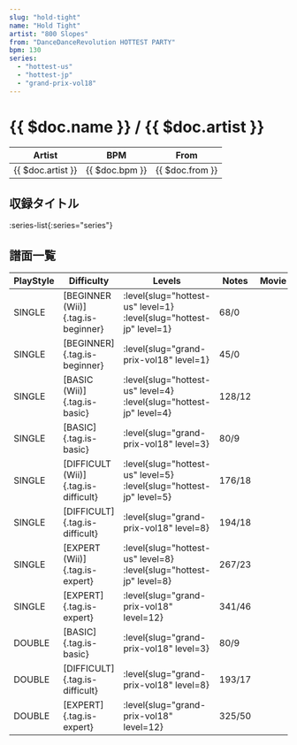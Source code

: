 ```yaml
---
slug: "hold-tight"
name: "Hold Tight"
artist: "800 Slopes"
from: "DanceDanceRevolution HOTTEST PARTY"
bpm: 130
series:
  - "hottest-us"
  - "hottest-jp"
  - "grand-prix-vol18"
---
```


# {{ $doc.name }} / {{ $doc.artist }}

|Artist|BPM|From|
|------|---|----|
|{{ $doc.artist }}|{{ $doc.bpm }}|{{ $doc.from }}|

## 収録タイトル

:series-list{:series="series"}

## 譜面一覧

|PlayStyle|Difficulty|Levels|Notes|Movie|
|---------|----------|------|-----|-----|
|SINGLE|[BEGINNER (Wii)]{.tag.is-beginner}|<div class="field is-grouped is-grouped-multiline"> :level{slug="hottest-us" level=1} :level{slug="hottest-jp" level=1}</div>|68/0||
|SINGLE|[BEGINNER]{.tag.is-beginner}|<div class="field is-grouped is-grouped-multiline"> :level{slug="grand-prix-vol18" level=1}</div>|45/0||
|SINGLE|[BASIC (Wii)]{.tag.is-basic}|<div class="field is-grouped is-grouped-multiline"> :level{slug="hottest-us" level=4} :level{slug="hottest-jp" level=4}</div>|128/12||
|SINGLE|[BASIC]{.tag.is-basic}|<div class="field is-grouped is-grouped-multiline"> :level{slug="grand-prix-vol18" level=3}</div>|80/9||
|SINGLE|[DIFFICULT (Wii)]{.tag.is-difficult}|<div class="field is-grouped is-grouped-multiline"> :level{slug="hottest-us" level=5} :level{slug="hottest-jp" level=5}</div>|176/18||
|SINGLE|[DIFFICULT]{.tag.is-difficult}|<div class="field is-grouped is-grouped-multiline"> :level{slug="grand-prix-vol18" level=8}</div>|194/18||
|SINGLE|[EXPERT (Wii)]{.tag.is-expert}|<div class="field is-grouped is-grouped-multiline"> :level{slug="hottest-us" level=8} :level{slug="hottest-jp" level=8}</div>|267/23||
|SINGLE|[EXPERT]{.tag.is-expert}|<div class="field is-grouped is-grouped-multiline"> :level{slug="grand-prix-vol18" level=12}</div>|341/46||
|DOUBLE|[BASIC]{.tag.is-basic}|<div class="field is-grouped is-grouped-multiline"> :level{slug="grand-prix-vol18" level=3}</div>|80/9||
|DOUBLE|[DIFFICULT]{.tag.is-difficult}|<div class="field is-grouped is-grouped-multiline"> :level{slug="grand-prix-vol18" level=8}</div>|193/17||
|DOUBLE|[EXPERT]{.tag.is-expert}|<div class="field is-grouped is-grouped-multiline"> :level{slug="grand-prix-vol18" level=12}</div>|325/50||
